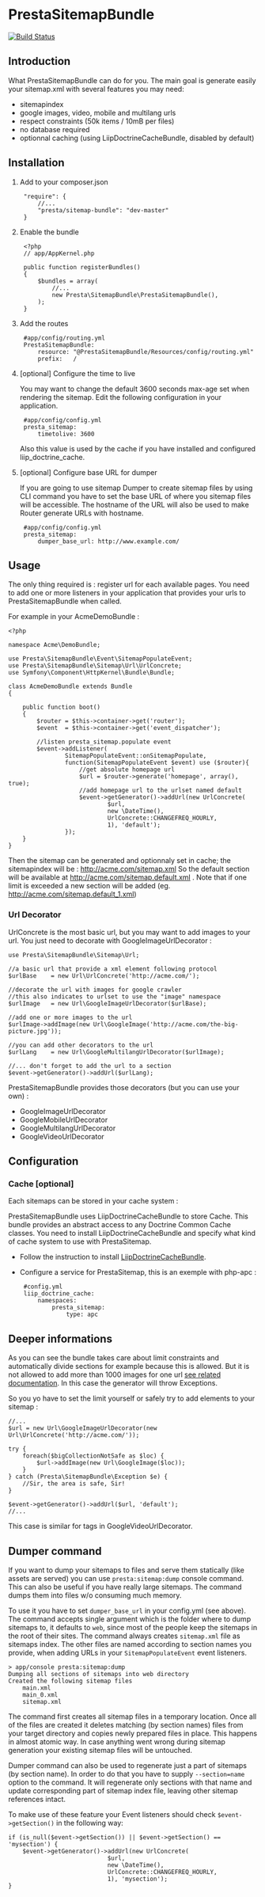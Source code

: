 # PrestaSitemapBundle

[![Build Status](https://secure.travis-ci.org/prestaconcept/PrestaSitemapBundle.png)](http://travis-ci.org/prestaconcept/PrestaSitemapBundle)

## Introduction

What PrestaSitemapBundle can do for you. 
The main goal is generate easily your sitemap.xml with several features you may 
need:

 * sitemapindex
 * google images, video, mobile and multilang urls
 * respect constraints (50k items / 10mB per files)
 * no database required 
 * optionnal caching (using LiipDoctrineCacheBundle, disabled by default) 

## Installation

1. Add to your composer.json

        "require": { 
            //...
            "presta/sitemap-bundle": "dev-master"
        }

2. Enable the bundle

        <?php
        // app/AppKernel.php

        public function registerBundles()
        {
            $bundles = array(
                //...
                new Presta\SitemapBundle\PrestaSitemapBundle(),
            );
        }

3. Add the routes

        #app/config/routing.yml
        PrestaSitemapBundle:
            resource: "@PrestaSitemapBundle/Resources/config/routing.yml"
            prefix:   /

4. [optional] Configure the time to live

    You may want to change the default 3600 seconds max-age set when rendering the
    sitemap. Edit the following configuration in your application.

        #app/config/config.yml
        presta_sitemap:
            timetolive: 3600

    Also this value is used by the cache if you have installed and configured
    liip_doctrine_cache.

5. [optional] Configure base URL for dumper

    If you are going to use sitemap Dumper to create sitemap files by using CLI command
    you have to set the base URL of where you sitemap files will be accessible. The hostname
    of the URL will also be used to make Router generate URLs with hostname.

        #app/config/config.yml
        presta_sitemap:
            dumper_base_url: http://www.example.com/

## Usage

The only thing required is : register url for each available pages.
You need to add one or more listeners in your application that provides your 
urls to PrestaSitemapBundle when called. 

For example in your AcmeDemoBundle :

    <?php

    namespace Acme\DemoBundle;

    use Presta\SitemapBundle\Event\SitemapPopulateEvent;
    use Presta\SitemapBundle\Sitemap\Url\UrlConcrete;
    use Symfony\Component\HttpKernel\Bundle\Bundle;

    class AcmeDemoBundle extends Bundle
    {

        public function boot()
        {
            $router = $this->container->get('router');
            $event  = $this->container->get('event_dispatcher');

            //listen presta_sitemap.populate event
            $event->addListener(
                    SitemapPopulateEvent::onSitemapPopulate, 
                    function(SitemapPopulateEvent $event) use ($router){
                        //get absolute homepage url
                        $url = $router->generate('homepage', array(), true);
                        //add homepage url to the urlset named default
                        $event->getGenerator()->addUrl(new UrlConcrete(
                                $url, 
                                new \DateTime(), 
                                UrlConcrete::CHANGEFREQ_HOURLY, 
                                1), 'default');
                    });
        }
    }

Then the sitemap can be generated and optionnaly set in cache; 
the sitemapindex will be : http://acme.com/sitemap.xml
So the default section will be available at http://acme.com/sitemap.default.xml . 
Note that if one limit is exceeded a new section will be added 
(eg. http://acme.com/sitemap.default_1.xml)

### Url Decorator

UrlConcrete is the most basic url, but you may want to add images to your url. 
You just need to decorate with GoogleImageUrlDecorator :

    use Presta\SitemapBundle\Sitemap\Url;
    
    //a basic url that provide a xml element following protocol
    $urlBase    = new Url\UrlConcrete('http://acme.com/');
    
    //decorate the url with images for google crawler
    //this also indicates to urlset to use the "image" namespace
    $urlImage   = new Url\GoogleImageUrlDecorator($urlBase);
    
    //add one or more images to the url
    $urlImage->addImage(new Url\GoogleImage('http://acme.com/the-big-picture.jpg'));
    
    //you can add other decorators to the url
    $urlLang    = new Url\GoogleMultilangUrlDecorator($urlImage);

    //... don't forget to add the url to a section
    $event->getGenerator()->addUrl($urlLang);

PrestaSitemapBundle provides those decorators (but you can use your own) : 

 * GoogleImageUrlDecorator
 * GoogleMobileUrlDecorator
 * GoogleMultilangUrlDecorator
 * GoogleVideoUrlDecorator

## Configuration

### Cache [optional] 

Each sitemaps can be stored in your cache system :

PrestaSitemapBundle uses LiipDoctrineCacheBundle to store Cache. 
This bundle provides an abstract access to any Doctrine Common Cache classes.
You need to install LiipDoctrineCacheBundle and specify what kind of cache 
system to use with PrestaSitemap.

 * Follow the instruction to install [LiipDoctrineCacheBundle](http://packagist.org/packages/liip/doctrine-cache-bundle).
 * Configure a service for PrestaSitemap, this is an exemple with php-apc :

        #config.yml
        liip_doctrine_cache:
            namespaces:
                presta_sitemap:
                    type: apc


## Deeper informations

As you can see the bundle takes care about limit constraints and automatically 
divide sections for example because this is allowed.
But it is not allowed to add more than 1000 images for one url 
[see related documentation](http://support.google.com/webmasters/bin/answer.py?hl=en&answer=178636&topic=20986&ctx=topic). 
In this case the generator will throw Exceptions.

So you yo have to set the limit yourself or safely try to add elements to your 
sitemap :

    //...
    $url = new Url\GoogleImageUrlDecorator(new Url\UrlConcrete('http://acme.com/'));
    
    try {
        foreach($bigCollectionNotSafe as $loc) {
            $url->addImage(new Url\GoogleImage($loc));
        }
    } catch (Presta\SitemapBundle\Exception $e) {
        //Sir, the area is safe, Sir!
    }
    
    $event->getGenerator()->addUrl($url, 'default');
    //...

This case is similar for tags in GoogleVideoUrlDecorator.

## Dumper command

If you want to dump your sitemaps to files and serve them statically (like assets are served)
you can use `presta:sitemap:dump` console command. This can also be useful if you have really large sitemaps.
The command dumps them into files w/o consuming much memory.

To use it you have to set `dumper_base_url` in your config.yml (see above).
The command accepts single argument which is the folder where to dump sitemaps to, it defaults to `web`, since
most of the people keep the sitemaps in the root of their sites.
The command always creates `sitemap.xml` file as sitemaps index. The other files are named according to section names
you provide, when adding URLs in your `SitemapPopulateEvent` event listeners.

    > app/console presta:sitemap:dump
    Dumping all sections of sitemaps into web directory
    Created the following sitemap files
        main.xml
        main_0.xml
        sitemap.xml

The command first creates all sitemap files in a temporary location. Once all of the files are created
it deletes matching (by section names) files from your target directory and copies newly prepared files in place.
This happens in almost atomic way. In case anything went wrong during sitemap generation your existing sitemap files
will be untouched.

Dumper command can also be used to regenerate just a part of sitemaps (by section name). In order to do that
you have to supply `--section=name` option to the command. It will regenerate only sections with that name
and update corresponding part of sitemap index file, leaving other sitemap references intact.

To make use of these feature your Event listeners should check `$event->getSection()` in the following way:

    if (is_null($event->getSection()) || $event->getSection() == 'mysection') {
        $event->getGenerator()->addUrl(new UrlConcrete(
                                $url,
                                new \DateTime(),
                                UrlConcrete::CHANGEFREQ_HOURLY,
                                1), 'mysection');
    }


